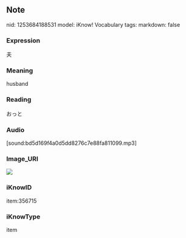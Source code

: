 ## Note
nid: 1253684188531
model: iKnow! Vocabulary
tags: 
markdown: false

### Expression
夫

### Meaning
husband

### Reading
おっと

### Audio
[sound:bd5d169f4a0d5dd8276c7e88fa811099.mp3]

### Image_URI
<img src="bdecc0056c689faeac938f054c4dc096.jpg">

### iKnowID
item:356715

### iKnowType
item
